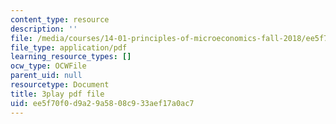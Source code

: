 ```yaml
---
content_type: resource
description: ''
file: /media/courses/14-01-principles-of-microeconomics-fall-2018/ee5f70f0d9a29a5808c933aef17a0ac7_jsiCft5v2dk.pdf
file_type: application/pdf
learning_resource_types: []
ocw_type: OCWFile
parent_uid: null
resourcetype: Document
title: 3play pdf file
uid: ee5f70f0-d9a2-9a58-08c9-33aef17a0ac7
---
```

